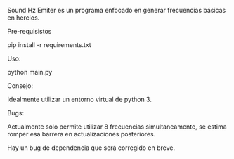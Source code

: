 Sound Hz Emiter es un programa enfocado en generar frecuencias básicas en hercios.

Pre-requisistos

pip install -r requirements.txt

Uso:

python main.py


Consejo:

Idealmente utilizar un entorno virtual de python 3.

Bugs:

Actualmente solo permite utilizar 8 frecuencias simultaneamente, se estima romper esa barrera en actualizaciones posteriores.

Hay un bug de dependencia que será corregido en breve.

